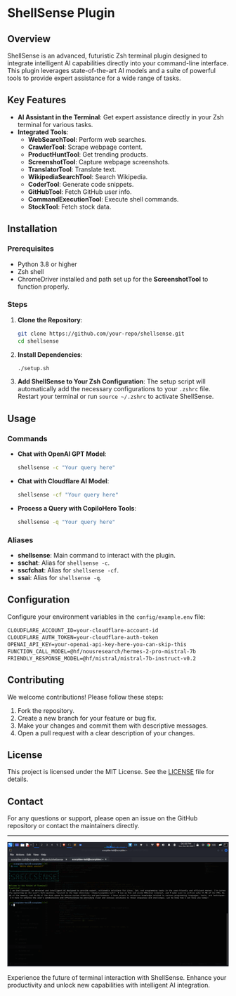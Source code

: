 # ShellSense Plugin

## Overview

ShellSense is an advanced, futuristic Zsh terminal plugin designed to integrate intelligent AI capabilities directly into your command-line interface. This plugin leverages state-of-the-art AI models and a suite of powerful tools to provide expert assistance for a wide range of tasks.

## Key Features

- **AI Assistant in the Terminal**: Get expert assistance directly in your Zsh terminal for various tasks.
- **Integrated Tools**:
  - **WebSearchTool**: Perform web searches.
  - **CrawlerTool**: Scrape webpage content.
  - **ProductHuntTool**: Get trending products.
  - **ScreenshotTool**: Capture webpage screenshots.
  - **TranslatorTool**: Translate text.
  - **WikipediaSearchTool**: Search Wikipedia.
  - **CoderTool**: Generate code snippets.
  - **GitHubTool**: Fetch GitHub user info.
  - **CommandExecutionTool**: Execute shell commands.
  - **StockTool**: Fetch stock data.

## Installation

### Prerequisites

- Python 3.8 or higher
- Zsh shell
- ChromeDriver installed and path set up for the **ScreenshotTool** to function properly.

### Steps

1. **Clone the Repository**:
   ```bash
   git clone https://github.com/your-repo/shellsense.git
   cd shellsense
   ```

2. **Install Dependencies**:
   ```bash
   ./setup.sh
   ```

3. **Add ShellSense to Your Zsh Configuration**:
   The setup script will automatically add the necessary configurations to your `.zshrc` file. Restart your terminal or run `source ~/.zshrc` to activate ShellSense.

## Usage

### Commands

- **Chat with OpenAI GPT Model**:
  ```bash
  shellsense -c "Your query here"
  ```

- **Chat with Cloudflare AI Model**:
  ```bash
  shellsense -cf "Your query here"
  ```

- **Process a Query with CopiloHero Tools**:
  ```bash
  shellsense -q "Your query here"
  ```

### Aliases

- **shellsense**: Main command to interact with the plugin.
- **sschat**: Alias for `shellsense -c`.
- **sscfchat**: Alias for `shellsense -cf`.
- **ssai**: Alias for `shellsense -q`.

## Configuration

Configure your environment variables in the `config/example.env` file:

```env
CLOUDFLARE_ACCOUNT_ID=your-cloudflare-account-id
CLOUDFLARE_AUTH_TOKEN=your-cloudflare-auth-token
OPENAI_API_KEY=your-openai-api-key-here-you-can-skip-this
FUNCTION_CALL_MODEL=@hf/nousresearch/hermes-2-pro-mistral-7b
FRIENDLY_RESPONSE_MODEL=@hf/mistral/mistral-7b-instruct-v0.2
```

## Contributing

We welcome contributions! Please follow these steps:

1. Fork the repository.
2. Create a new branch for your feature or bug fix.
3. Make your changes and commit them with descriptive messages.
4. Open a pull request with a clear description of your changes.

## License

This project is licensed under the MIT License. See the [LICENSE](LICENSE) file for details.

## Contact

For any questions or support, please open an issue on the GitHub repository or contact the maintainers directly.

---

![ShellSense UI Example](shellsense-home-screenshot.png)

Experience the future of terminal interaction with ShellSense. Enhance your productivity and unlock new capabilities with intelligent AI integration.